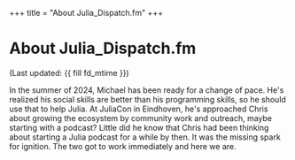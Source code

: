 +++
title = "About Julia_Dispatch.fm"
+++

# About Julia_Dispatch.fm

(Last updated: {{ fill fd_mtime }})

In the summer of 2024, Michael has been ready for a change of pace.
He's realized his social skills are better than his programming skills,
so he should use that to help Julia.
At JuliaCon in Eindhoven, he's approached Chris about growing the ecosystem
by community work and outreach, maybe starting with a podcast?
Little did he know that Chris had been thinking about starting a Julia podcast
for a while by then.
It was the missing spark for ignition.
The two got to work immediately and here we are.

